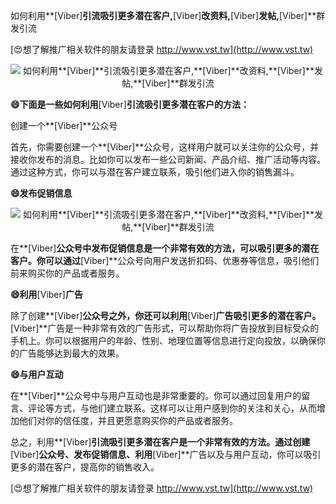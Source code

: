 如何利用**[Viber]**引流吸引更多潜在客户,**[Viber]**改资料,**[Viber]**发帖,**[Viber]**群发引流

[😍想了解推广相关软件的朋友请登录 http://www.vst.tw](http://www.vst.tw)

 <center><img src="https://vst.tw/MP4/tuiguang/png/5.png" alt="如何利用**[Viber]**引流吸引更多潜在客户,**[Viber]**改资料,**[Viber]**发帖,**[Viber]**群发引流"></center>

**😄下面是一些如何利用**[Viber]**引流吸引更多潜在客户的方法：**

创建一个**[Viber]**公众号

首先，你需要创建一个**[Viber]**公众号，这样用户就可以关注你的公众号，并接收你发布的消息。比如你可以发布一些公司新闻、产品介绍、推广活动等内容。通过这种方式，你可以与潜在客户建立联系，吸引他们进入你的销售漏斗。

**😄发布促销信息**

 <center><img src="https://vst.tw/MP4/tuiguang/png/8.png" alt="如何利用**[Viber]**引流吸引更多潜在客户,**[Viber]**改资料,**[Viber]**发帖,**[Viber]**群发引流"></center>

在**[Viber]**公众号中发布促销信息是一个非常有效的方法，可以吸引更多的潜在客户。你可以通过**[Viber]**公众号向用户发送折扣码、优惠券等信息，吸引他们前来购买你的产品或者服务。

**😄利用**[Viber]**广告**

除了创建**[Viber]**公众号之外，你还可以利用**[Viber]**广告吸引更多的潜在客户。**[Viber]**广告是一种非常有效的广告形式，可以帮助你将广告投放到目标受众的手机上。你可以根据用户的年龄、性别、地理位置等信息进行定向投放，以确保你的广告能够达到最大的效果。

**😄与用户互动**

在**[Viber]**公众号中与用户互动也是非常重要的。你可以通过回复用户的留言、评论等方式，与他们建立联系。这样可以让用户感到你的关注和关心，从而增加他们对你的信任度，并且更愿意购买你的产品或者服务。

总之，利用**[Viber]**引流吸引更多潜在客户是一个非常有效的方法。通过创建**[Viber]**公众号、发布促销信息、利用**[Viber]**广告以及与用户互动，你可以吸引更多的潜在客户，提高你的销售收入。

[😍想了解推广相关软件的朋友请登录 http://www.vst.tw](http://www.vst.tw)




